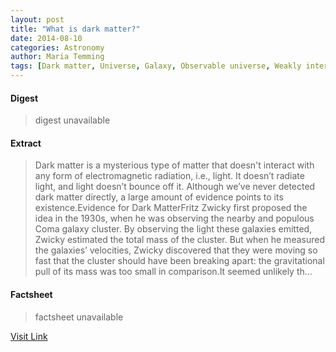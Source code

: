 ```yaml
---
layout: post
title: "What is dark matter?"
date: 2014-08-10
categories: Astronomy
author: Maria Temming
tags: [Dark matter, Universe, Galaxy, Observable universe, Weakly interacting massive particles, Matter, Gravity, Gravitational lens, Star, Astronomy, Physical sciences, Physics, Physical cosmology, Cosmology, Mechanics, Particle physics, Applied and interdisciplinary physics, Spacetime, Theoretical physics, Science, Physical quantities, Outer space, Natural philosophy, Nature, Physical universe]
---
```



#### Digest
>digest unavailable

#### Extract
>Dark matter is a mysterious type of matter that doesn't interact with any form of electromagnetic radiation, i.e., light. It doesn’t radiate light, and light doesn’t bounce off it. Although we’ve never detected dark matter directly, a large amount of evidence points to its existence.Evidence for Dark MatterFritz Zwicky first proposed the idea in the 1930s, when he was observing the nearby and populous Coma galaxy cluster. By observing the light these galaxies emitted, Zwicky estimated the total mass of the cluster. But when he measured the galaxies’ velocities, Zwicky discovered that they were moving so fast that the cluster should have been breaking apart: the gravitational pull of its mass was too small in comparison.It seemed unlikely th...

#### Factsheet
>factsheet unavailable

[Visit Link](http://www.skyandtelescope.com/astronomy-resources/what-is-dark-matter/)



